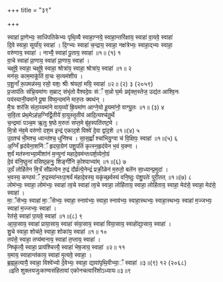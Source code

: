 +++
title = "३९"

+++


स्वाहा॑ प्रा॒णेभ्यः॒ साधि॑पतिकेभ्यः पृथि॒व्यै स्वाहा॒ग्नये॒ स्वाहा॒न्तरि॑क्षाय॒ स्वाहा॑ वा॒यवे॒ स्वाहा॑  
दि॒वे स्वाहा॒ सूर्या॑य॒ स्वाहा॑ । दि॒ग्भ्यः स्वाहा॑ च॒न्द्राय॒ स्वाहा॒ नक्ष॑त्रेभ्यः॒ स्वाहा॒द्भ्यः स्वाहा॒  
वरु॑णाय॒ स्वाहा॑ । नाभ्यै॒ स्वाहा॑ पू॒ताय॒ स्वाहा॑ ॥१॥ (१) १  
वा॒चे स्वाहा॑ प्रा॒णाय॒ स्वाहा॑ प्रा॒णाय॒ स्वाहा॑ ।  
चक्षु॑षे॒ स्वाहा॒ चक्षु॑षे॒ स्वाहा॒ श्रोत्रा॑य॒ स्वाहा॒ श्रोत्रा॑य॒ स्वाहा॑ ॥१॥ २  
मन॑सः॒ काम॒माकू॑तिं वा॒चः स॒त्यम॑शीय ।  
प॒शू॒नाँ रू॒पमन्न॑स्य॒ रसो॒ यशः॒ श्रीः श्र॑यतां॒ मयि॒ स्वाहा॑ ॥२॥ (२) ३ (२०५९)  
प्र॒जाप॑तिः संभ्रि॒यमा॑णः स॒म्राट् संभृ॑तो वैश्वदे॒वः स॑ँ स॒न्नो घ॒र्मः प्रवृ॑क्त॒स्तेज॒ उद्य॑त आश्वि॒नः  
पय॑स्यानी॒यमा॑ने पू॒षा वि॑ष्य॒न्दमा॑ने मारु॒तः क्वथ॑न् ।  
मै॒त्रः शर॑सि संता॒य्यमा॑ने वाय॒व्यो॑ ह्रि॒यमा॑ण आग्ने॒यो हू॒यमा॑नो॒ वाग्घु॒तः ॥१॥ (३) ४  
स॒वि॒ता प्र॑थ॒मेऽह॑न्न॒ग्निर्द्वि॒तीये॑ वा॒युस्तृ॒तीय॑ आदि॒त्यश्च॑तु॒र्थे  
च॒न्द्रमाः॑ पञ्च॒म ऋ॒तुः ष॒ष्ठे म॒रुतः॑ सप्त॒मे बृ॑ह॒स्पति॑रष्ट॒मे ।  
मि॒त्रो न॑व॒मे वरु॑णो दश॒म इन्द्र॑ एकाद॒शे विश्वे॑ दे॒वा द्वा॑द॒शे ॥१॥(४) ५  
उ॒ग्रश्च॑ भी॒मश्च॒ ध्वान्त॑श्च॒ धुनि॑श्च । सा॒स॒ह्वाँ श्चा॑भियु॒ग्वा च॑ वि॒क्षिपः॒ स्वाहा॑ ॥१॥(५) ६  
अ॒ग्निँ हृद॑येना॒शनि॑ँ हृदया॒ग्रेण॑ पशु॒पतिं॑ कृत्स्न॒हृद॑येन भ॒वं य॒क्ना ।  
श॒र्वं मत॑स्नाभ्या॒मीशा॑नं म॒न्युना॑ महादे॒वम॑न्तःपर्श॒व्येनो॒ग्रं  
दे॒वं व॑नि॒ष्ठुना॑ वसिष्ठ॒हनुः॒ शिङ्गी॑नि को॒श्याभ्या॑म् ॥१॥(६) ७  
उ॒ग्रँ लोहि॑तेन मि॒त्रँ सौ॑व्रत्येन रु॒द्रं दौर्व्र॑त्ये॒नेन्द्रं॑ प्रक्री॒ळेन॑ म॒रुतो॒ बले॑न सा॒ध्यान्प्र॒मुदा॑ ।  
भ॒वस्य॒ कण्ठ्य॑ँ रु॒द्रस्या॑न्तःपा॒र्श्व्यं म॑हादे॒वस्य॒ यकृ॑च्छ॒र्वस्य॑ वनि॒ष्ठुः प॑शु॒पतेः॑ पुरी॒तत् ॥१॥(७) ८  
लोम॑भ्यः॒ स्वाहा॒ लोम॑भ्यः॒ स्वाहा॑ त्व॒चे स्वाहा॑ त्व॒चे स्वाहा॒ लोहि॑ताय॒ स्वाहा॒ लोहि॑ताय॒ स्वाहा॒ मेद॑से॒ स्वाहा॒ मेद॑से॒ स्वाहा॑ ।  
मा॒ँसेभ्यः॒ स्वाहा॑ मा॒ँसेभ्यः॒ स्वाहा॒ स्नाव॑भ्यः॒ स्वाहा॒ स्नाव॑भ्यः॒ स्वाहा॒स्थभ्यः॒ स्वाहा॒स्थभ्यः॒ स्वाहा॑ म॒ज्जभ्यः॒ स्वाहा॑ म॒ज्जभ्यः॒ स्वाहा॑ ।  
रेत॑से॒ स्वाहा॑ पा॒यवे॒ स्वाहा॑ ॥१॥(८) ९  
आ॒या॒साय॒ स्वाहा॑ प्राया॒साय॒ स्वाहा॑ संया॒साय॒ स्वाहा॑ विया॒साय॒ स्वाहो॑द्या॒साय॒ स्वाहा॑ ।  
शु॒चे स्वाहा॒ शोच॑ते॒ स्वाहा॒ शोका॑य॒ स्वाहा॑ ॥१॥ १०  
तप॑से॒ स्वाहा॒ तप्य॑मानाय॒ स्वाहा॑ त॒प्ताय॒ स्वाहा॑ ।  
निष्कृ॑त्यै॒ स्वाहा॒ प्राय॑श्चित्त्यै॒ स्वाहा॑ भेष॒जाय॒ स्वाहा॑ ॥२॥ ११  
य॒माय॒ स्वाहान्त॑काय॒ स्वाहा॑ मृ॒त्यवे॒ स्वाहा॒ ।  
ब्र॒ह्म॒ह॒त्यायै॒ स्वाहा॒ विश्वे॑भ्यो दे॒वेभ्यः॒ स्वाहा॒ द्यावा॑पृथि॒वीभ्या॒ँ स्वाहा॑ ॥३॥(९) १२ (२०६८)  
॥इति शुक्लयजुःकाण्वसंहितायां एकोनचत्वारिंशोऽध्यायः॥३॥९